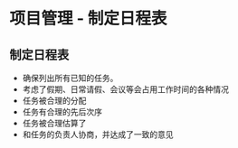 # 项目管理 - 制定日程表

## 制定日程表

- 确保列出所有已知的任务。
- 考虑了假期、日常请假、会议等会占用工作时间的各种情况
- 任务被合理的分配
- 任务有合理的先后次序
- 任务被合理估算了
- 和任务的负责人协商，并达成了一致的意见
